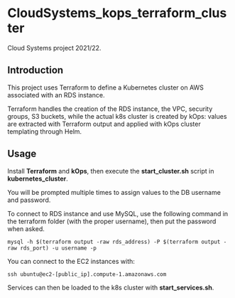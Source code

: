 # CloudSystems_kops_terraform_cluster
Cloud Systems project 2021/22.

## Introduction
This project uses Terraform to define a Kubernetes cluster on AWS associated with an RDS instance.

Terraform handles the creation of the RDS instance, the VPC, security groups, S3 buckets, while the actual k8s cluster is created by kOps: values are extracted with Terraform output and applied with kOps cluster templating through Helm.

## Usage
Install **Terraform** and **kOps**, then execute the **start_cluster.sh** script in **kubernetes_cluster**.

You will be prompted multiple times to assign values to the DB username and password.

To connect to RDS instance and use MySQL, use the following command in the terraform folder (with the proper username), then put the password when asked.

`mysql -h $(terraform output -raw rds_address) -P $(terraform output -raw rds_port) -u username -p`

You can connect to the EC2 instances with:

`ssh ubuntu@ec2-[public_ip].compute-1.amazonaws.com`

Services can then be loaded to the k8s cluster with **start_services.sh**.
